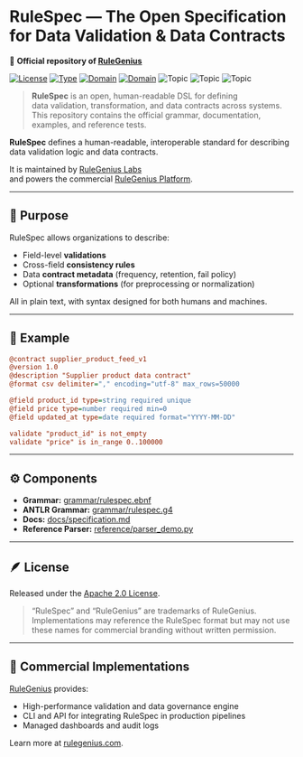 # RuleSpec — The Open Specification for Data Validation & Data Contracts
🔹 **Official repository of [RuleGenius](https://www.rulegenius.com)**

[![License](https://img.shields.io/badge/license-Apache%202.0-green)](LICENSE)
[![Type](https://img.shields.io/badge/repo-documentation-blue)]()
[![Domain](https://img.shields.io/badge/domain-rulegenius.com-blue)](https://www.rulegenius.com)
[![Domain](https://img.shields.io/badge/domain-rulespec.org-blue)](https://www.rulespec.org)
![Topic](https://img.shields.io/badge/topic-DSL-lightgrey)
![Topic](https://img.shields.io/badge/topic-Data%20Contracts-lightgrey)
![Topic](https://img.shields.io/badge/topic-Data%20Validation-lightgrey)

> **RuleSpec** is an open, human-readable DSL for defining  
> data validation, transformation, and data contracts across systems.  
> This repository contains the official grammar, documentation, examples, and reference tests.

**RuleSpec** defines a human-readable, interoperable standard for describing data validation logic and data contracts.

It is maintained by [RuleGenius Labs](https://github.com/rulegenius-labs)  
and powers the commercial [RuleGenius Platform](https://www.rulegenius.com).

---

## 🧠 Purpose

RuleSpec allows organizations to describe:

- Field-level **validations**
- Cross-field **consistency rules**
- Data **contract metadata** (frequency, retention, fail policy)
- Optional **transformations** (for preprocessing or normalization)

All in plain text, with syntax designed for both humans and machines.

---

## 📘 Example

```ini
@contract supplier_product_feed_v1
@version 1.0
@description "Supplier product data contract"
@format csv delimiter="," encoding="utf-8" max_rows=50000

@field product_id type=string required unique
@field price type=number required min=0
@field updated_at type=date required format="YYYY-MM-DD"

validate "product_id" is not_empty
validate "price" is in_range 0..100000
```

---

## ⚙️ Components

- **Grammar:** [grammar/rulespec.ebnf](grammar/rulespec.ebnf)  
- **ANTLR Grammar:** [grammar/rulespec.g4](grammar/rulespec.g4)  
- **Docs:** [docs/specification.md](docs/specification.md)  
- **Reference Parser:** [reference/parser_demo.py](reference/parser_demo.py)

---

## 🪶 License

Released under the [Apache 2.0 License](LICENSE).

> “RuleSpec” and “RuleGenius” are trademarks of RuleGenius.  
> Implementations may reference the RuleSpec format but may not use these names for commercial branding without written permission.

---

## 💼 Commercial Implementations

[RuleGenius](https://www.rulegenius.com) provides:

- High-performance validation and data governance engine  
- CLI and API for integrating RuleSpec in production pipelines  
- Managed dashboards and audit logs  

Learn more at [rulegenius.com](https://www.rulegenius.com).
